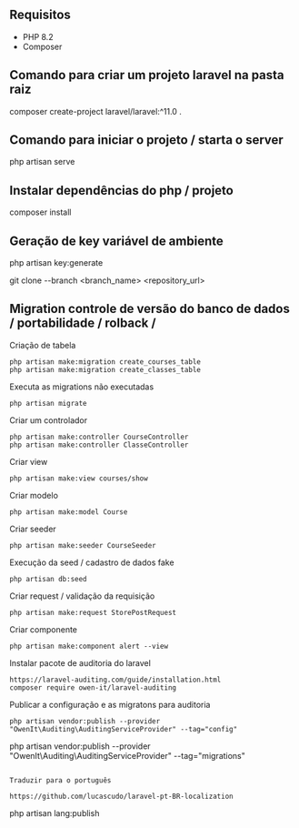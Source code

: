 ## Requisitos
* PHP 8.2
* Composer

## Comando para criar um projeto laravel na pasta raiz
composer create-project laravel/laravel:^11.0 .

## Comando para iniciar o projeto / starta o server
php artisan serve

## Instalar dependências do php / projeto
composer install

## Geração de key variável de ambiente
php artisan key:generate

git clone --branch <branch_name> <repository_url>

## Migration controle de versão do banco de dados / portabilidade / rolback / 

Criação de tabela
```
php artisan make:migration create_courses_table
php artisan make:migration create_classes_table
```

Executa as migrations não executadas
```
php artisan migrate
```

Criar um controlador
```
php artisan make:controller CourseController
php artisan make:controller ClasseController
```

Criar view
```
php artisan make:view courses/show
```

Criar modelo
```
php artisan make:model Course
```

Criar seeder
```
php artisan make:seeder CourseSeeder
```

Execução da seed / cadastro de dados fake
```
php artisan db:seed
```

Criar request / validação da requisição
```
php artisan make:request StorePostRequest
```
Criar componente
```
php artisan make:component alert --view
```
Instalar pacote de auditoria do laravel
```
https://laravel-auditing.com/guide/installation.html
composer require owen-it/laravel-auditing
```
Publicar a configuração e as migratons para auditoria
```
php artisan vendor:publish --provider "OwenIt\Auditing\AuditingServiceProvider" --tag="config"
```
php artisan vendor:publish --provider "OwenIt\Auditing\AuditingServiceProvider" --tag="migrations"
```

Traduzir para o português

https://github.com/lucascudo/laravel-pt-BR-localization

```
php artisan lang:publish
```